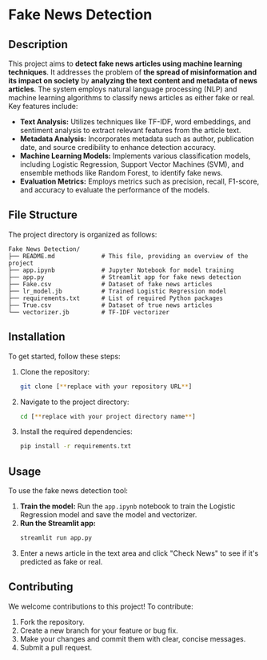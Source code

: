 # Fake News Detection

## Description

This project aims to **detect fake news articles using machine learning techniques**. It addresses the problem of **the spread of misinformation and its impact on society** by **analyzing the text content and metadata of news articles**. The system employs natural language processing (NLP) and machine learning algorithms to classify news articles as either fake or real. Key features include:

- **Text Analysis:** Utilizes techniques like TF-IDF, word embeddings, and sentiment analysis to extract relevant features from the article text.
- **Metadata Analysis:** Incorporates metadata such as author, publication date, and source credibility to enhance detection accuracy.
- **Machine Learning Models:** Implements various classification models, including Logistic Regression, Support Vector Machines (SVM), and ensemble methods like Random Forest, to identify fake news.
- **Evaluation Metrics:** Employs metrics such as precision, recall, F1-score, and accuracy to evaluate the performance of the models.

## File Structure

The project directory is organized as follows:

```
Fake News Detection/
├── README.md             # This file, providing an overview of the project
├── app.ipynb             # Jupyter Notebook for model training
├── app.py                # Streamlit app for fake news detection
├── Fake.csv              # Dataset of fake news articles
├── lr_model.jb           # Trained Logistic Regression model
├── requirements.txt      # List of required Python packages
├── True.csv              # Dataset of true news articles
└── vectorizer.jb         # TF-IDF vectorizer
```

## Installation

To get started, follow these steps:

1.  Clone the repository:
    ```bash
    git clone [**replace with your repository URL**]
    ```
2.  Navigate to the project directory:
    ```bash
    cd [**replace with your project directory name**]
    ```
3.  Install the required dependencies:
    ```bash
    pip install -r requirements.txt
    ```

## Usage

To use the fake news detection tool:

1.  **Train the model:** Run the `app.ipynb` notebook to train the Logistic Regression model and save the model and vectorizer.
2.  **Run the Streamlit app:**
    ```bash
    streamlit run app.py
    ```
3.  Enter a news article in the text area and click "Check News" to see if it's predicted as fake or real.

## Contributing

We welcome contributions to this project! To contribute:

1.  Fork the repository.
2.  Create a new branch for your feature or bug fix.
3.  Make your changes and commit them with clear, concise messages.
4.  Submit a pull request.



